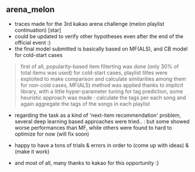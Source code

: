 ## arena_melon

- traces made for the 3rd kakao arena challenge (melon playlist continuation) [star]
- could be updated to verify other hypotheses even after the end of the official event :)
- the final model submitted is basically based on MF(ALS), and CB model for cold-start cases
 > first of all, popularity-based item filterting was done (only 30% of total items was used)
 > for cold-start cases, playlist titles were exploited to make comparison and calculate similarities among them
 > for non-cold cases, MF(ALS) method was applied thanks to _implicit_ library, with a little hyper-parameter tuning
 > for tag prediction, some heuristic approach was made
   : calculate the tags per each song and again aggregate the tags of the songs in each playlist
   
- regarding the task as a kind of 'next-item recommendation' problem, several deep learning based approaches were tried..
 : but some showed worse performances than MF, while others were found to hard to optimize for now (will fix soon)
 
- happy to have a tons of trials & errors in order to (come up with ideas) & (make it work) 
- and most of all, many thanks to kakao for this opportunity :)
